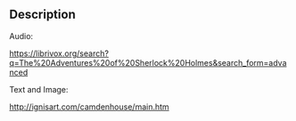 ## Description

Audio:

https://librivox.org/search?q=The%20Adventures%20of%20Sherlock%20Holmes&search_form=advanced

Text and Image:

http://ignisart.com/camdenhouse/main.htm
